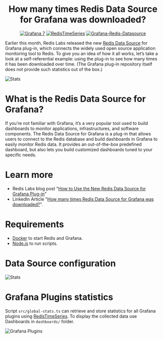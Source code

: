 <h1 align="center">How many times Redis Data Source for Grafana was downloaded?</h1>

<div id="badges" align="center">

[![Grafana 7](https://img.shields.io/badge/Grafana-7-blue)](https://www.grafana.com)
[![RedisTimeSeries](https://img.shields.io/badge/RedisTimeSeries-inspired-yellowgreen)](https://oss.redislabs.com/redistimeseries/)
[![Grafana-Redis-Datasource](https://img.shields.io/badge/GrafanaRedisDatasource-powered-red)](https://github.com/RedisTimeSeries/grafana-redis-datasource)

</div>

Earlier this month, Redis Labs released the new [Redis Data Source](https://grafana.com/grafana/plugins/redis-datasource) for Grafana plug-in, which connects the widely used open source application monitoring tool to Redis. To give you an idea of how it all works, let’s take a look at a self-referential example: using the plug-in to see how many times it has been downloaded over time. (The Grafana plug-in repository itself does not provide such statistics out of the box.)

![Stats](https://github.com/mikhailredis/grafana-plugin-stats/blob/master/images/redis-datasource-stats.png)

# What is the Redis Data Source for Grafana?

If you’re not familiar with Grafana, it’s a very popular tool used to build dashboards to monitor applications, infrastructures, and software components. The Redis Data Source for Grafana is a plug-in that allows users to connect to the Redis database and build dashboards in Grafana to easily monitor Redis data. It provides an out-of-the-box predefined dashboard, but also lets you build customized dashboards tuned to your specific needs.

# Learn more

- Redis Labs blog post "[How to Use the New Redis Data Source for Grafana Plug-in](https://redislabs.com/blog/how-to-use-the-new-redis-data-source-for-grafana-plug-in/)"
- LinkedIn Article "[How many times Redis Data Source for Grafana was downloaded?](https://www.linkedin.com/pulse/how-many-times-redis-datasource-grafana-downloaded-mikhail-volkov)".

# Requirements

- [Docker](https://docker.com) to start Redis and Grafana.
- [Node.js](https://nodejs.org) to run scripts.

# Data Source configuration

![Stats](https://github.com/mikhailredis/grafana-plugin-stats/blob/master/images/redis-datasource.png)

# Grafana Plugins statistics

Script `src/global-stats.ts` can retrieve and store statistics for all Grafana plugins using [RedisTimeSeries](https://oss.redislabs.com/redistimeseries/). To display the collected data use Dashboards in `dashboards/` folder.

![Grafana Plugins](https://github.com/mikhailredis/grafana-plugin-stats/blob/master/images/grafana-plugins.png)
